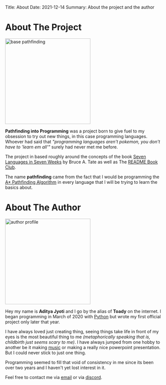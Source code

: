 Title: About
Date: 2021-12-14
Summary: About the project and the author

<h1>About The Project</h1>
<img src="{static}/assets/about/base-pathfinding.png" style="width: 275px" alt="base pathfinding" class="image-right image-medium" />

<strong>Pathfinding into Programming</strong> was a project born to give fuel to my obsession to try out new things, in this case programming languages. Whoever had said that <i>"programming languages aren't pokemon, you don't have to 'learn em all'"</i> surely had never met me before.

The project in based roughly around the concepts of the book <a href="https://pragprog.com/titles/btlang/seven-languages-in-seven-weeks/" class="underline">Seven Languages in Seven Weeks</a> by Bruce A. Tate as well as The <a href="https://www.youtube.com/watch?v=crk0t5j3icg" class="underline">README Book Club</a>.

The name <strong>pathfinding</strong> came from the fact that I would be programming the <a class='underline' href='https://en.wikipedia.org/wiki/A*_search_algorithm'>A* Pathfinding Algorithm</a> in every language that I will be trying to learn the basics about. 

<h1>About The Author</h1>
<img src="{static}/assets/about/profile-pic.jpg" style="width: 275px" alt="author profile" class="image-left image-medium" />

Hey my name is <strong>Aditya Jyoti</strong> and I go by the alias of <strong>Toady</strong> on the internet. I began programming in March of 2020 with <a class='underline' href='https://en.wikipedia.org/wiki/Python_(programming_language)'>Python</a> but wrote my first official project only later that year.

I have always loved just creating thing, seeing things take life in front of my eyes is the most beautiful thing to me <i>(metaphorically speaking that is, childbirth just seems scary to me)</i>. I have always jumped from one hobby to another be it making <a href="https://soundcloud.com/drcrossbones/back-to-the-future?utm_source=clipboard&utm_medium=text&utm_campaign=social_sharing" class="underline">music</a> or making a really nice powerpoint presentation. But I could never stick to just one thing.

Programming seemed to fill that void of consistency in me since its been over two years and I haven't yet lost interest in it.

Feel free to contact me via <a href="mailto:rev.toady.py@gmail.com" class="underline">email</a> or via <a href="https://discordapp.com/users/593036316980019220" class="underline"> discord</a>.

<br>

<div style= "text-align: center;">
    <a href="https://github.com/Reverend-Toady/">
        <i alt= "github" style="
        width: 48px;
        display: inline-block;
        margin-left: auto;
        margin-right: auto;"
        class="fab fa-github fa-lg">
    </a>
    <a href="https://discordapp.com/users/593036316980019220">
    <i alt= "discord" style="
        width: 48px;
        display: inline-block;
        margin-left: auto;
        margin-right: auto;"
        class="fab fa-discord fa-lg">
    </a>
    <a href="mailto:rev.toady.py@gmail.com">
        <i alt= "gmail" style="
        width: 48px;
        display: inline-block;
        margin-left: auto;
        margin-right: auto;"
        class="fab fa-google fa-lg">
    </a>
</div>
